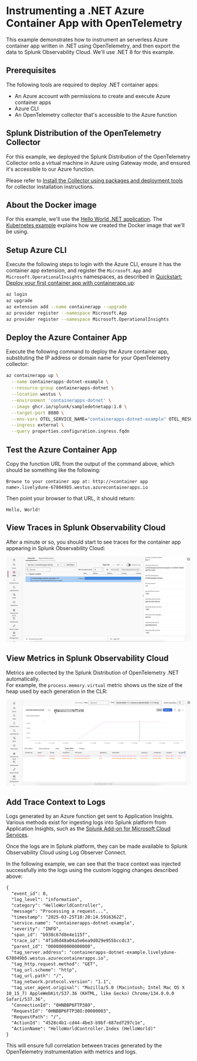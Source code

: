 # Instrumenting a .NET Azure Container App with OpenTelemetry

This example demonstrates how to instrument an serverless Azure container app written in
.NET using OpenTelemetry, and then export the data to Splunk Observability
Cloud.  We'll use .NET 8 for this example. 

## Prerequisites

The following tools are required to deploy .NET container apps:

* An Azure account with permissions to create and execute Azure container apps
* Azure CLI 
* An OpenTelemetry collector that's accessible to the Azure function

## Splunk Distribution of the OpenTelemetry Collector

For this example, we deployed the Splunk Distribution of the OpenTelemetry Collector onto a virtual machine
in Azure using Gateway mode, and ensured it's accessible to our Azure function.

Please refer to [Install the Collector using packages and deployment tools](https://docs.splunk.com/observability/en/gdi/opentelemetry/install-the-collector.html#collector-package-install)
for collector installation instructions.

## About the Docker image

For this example, we'll use the [Hello World .NET application](../linux/README.md). 
The [Kubernetes example](../k8s/README.md) explains how we created the Docker 
image that we'll be using. 

## Setup Azure CLI

Execute the following steps to login with the Azure CLI, ensure it has the container app extension, and register the `Microsoft.App` and `Microsoft.OperationalInsights` namespaces, 
as described in [Quickstart: Deploy your first container app with containerapp up](https://learn.microsoft.com/en-us/azure/container-apps/get-started?tabs=bash): 

``` bash
az login
az upgrade
az extension add --name containerapp --upgrade
az provider register --namespace Microsoft.App
az provider register --namespace Microsoft.OperationalInsights
```

## Deploy the Azure Container App

Execute the following command to deploy the Azure container app, substituting the IP address or 
domain name for your OpenTelemetry collector: 

``` bash
az containerapp up \
  --name containerapps-dotnet-example \
  --resource-group containerapps-dotnet \
  --location westus \
  --environment 'containerapps-dotnet' \
  --image ghcr.io/splunk/sampledotnetapp:1.0 \
  --target-port 8080 \
  --env-vars OTEL_SERVICE_NAME="containerapps-dotnet-example" OTEL_RESOURCE_ATTRIBUTES="deployment.environment=test,service.version=1.0" OTEL_EXPORTER_OTLP_ENDPOINT="http://<collector IP>:4318" OTEL_LOGS_EXPORTER="none" \
  --ingress external \
  --query properties.configuration.ingress.fqdn
```

## Test the Azure Container App

Copy the function URL from the output of the command above, which should be something like the following: 

````
Browse to your container app at: http://<container app name>.livelydune-678049b5.westus.azurecontainerapps.io 
````

Then point your browser to that URL, it should return:

````
Hello, World! 
````

## View Traces in Splunk Observability Cloud

After a minute or so, you should start to see traces for the container app
appearing in Splunk Observability Cloud:

![Trace](./images/trace.png)

## View Metrics in Splunk Observability Cloud

Metrics are collected by the Splunk Distribution of OpenTelemetry .NET automatically.  
For example, the `process.memory.virtual` metric shows us the size of the
heap used by each generation in the CLR:

![CLR Metric Example](./images/metrics.png)

## Add Trace Context to Logs

Logs generated by an Azure function get sent to Application Insights.
Various methods exist for ingesting logs into Splunk platform from Application Insights,
such as the
[Splunk Add-on for Microsoft Cloud Services](https://splunkbase.splunk.com/app/3110).

Once the logs are in Splunk platform, they can be made available to
Splunk Observability Cloud using Log Observer Connect.

In the following example,
we can see that the trace context was injected successfully into the logs
using the custom logging changes described above:

````
{
  "event_id": 0,
  "log_level": "information",
  "category": "HelloWorldController",
  "message": "Processing a request...",
  "timestamp": "2025-03-25T18:20:14.5916362Z",
  "service.name": "containerapps-dotnet-example",
  "severity": "INFO",
  "span_id": "b938c67d8e4e115f",
  "trace_id": "4f1d6d48a04a5e6ea9d029e955bccdc3",
  "parent_id": "0000000000000000",
  "tag_server.address": "containerapps-dotnet-example.livelydune-678049b5.westus.azurecontainerapps.io",
  "tag_http.request.method": "GET",
  "tag_url.scheme": "http",
  "tag_url.path": "/",
  "tag_network.protocol.version": "1.1",
  "tag_user_agent.original": "Mozilla/5.0 (Macintosh; Intel Mac OS X 10_15_7) AppleWebKit/537.36 (KHTML, like Gecko) Chrome/134.0.0.0 Safari/537.36",
  "ConnectionId": "0HNBBP6FTP38O",
  "RequestId": "0HNBBP6FTP38O:00000003",
  "RequestPath": "/",
  "ActionId": "4528c4b1-cd44-4be3-b9bf-687edf297c1e",
  "ActionName": "HelloWorldController.Index (HelloWorld)"
}
````

This will ensure full correlation between traces generated by the OpenTelemetry instrumentation
with metrics and logs. 